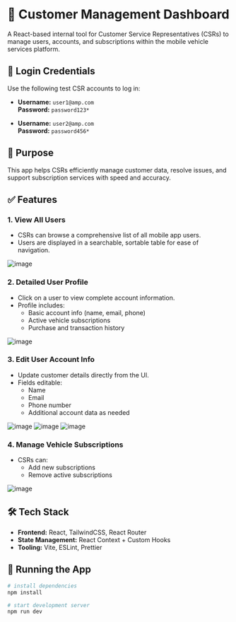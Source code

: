 # 🚗 Customer Management Dashboard

A React-based internal tool for Customer Service Representatives (CSRs) to manage users, accounts, and subscriptions within the mobile vehicle services platform.
## 🔐 Login Credentials

Use the following test CSR accounts to log in:

- **Username:** `user1@amp.com`  
  **Password:** `password123*`

- **Username:** `user2@amp.com`  
  **Password:** `password456*`


## 📌 Purpose

This app helps CSRs efficiently manage customer data, resolve issues, and support subscription services with speed and accuracy.

## ✅ Features

### 1. View All Users
- CSRs can browse a comprehensive list of all mobile app users.
- Users are displayed in a searchable, sortable table for ease of navigation.

![image](https://github.com/user-attachments/assets/e4017520-8846-4eaf-8f97-5823a230c67a)


### 2. Detailed User Profile
- Click on a user to view complete account information.
- Profile includes:
  - Basic account info (name, email, phone)
  - Active vehicle subscriptions
  - Purchase and transaction history

![image](https://github.com/user-attachments/assets/b8bd773d-3429-45c9-add4-02cb3c01b82e)


### 3. Edit User Account Info
- Update customer details directly from the UI.
- Fields editable:
  - Name
  - Email
  - Phone number
  - Additional account data as needed

![image](https://github.com/user-attachments/assets/5261f7fa-8495-47c7-a2f7-7e34d0bf79f1) ![image](https://github.com/user-attachments/assets/35d79ebd-036d-48a3-bb96-4de112f46f28) ![image](https://github.com/user-attachments/assets/85fe75de-a412-4cef-bc72-b385ebe066b0)


### 4. Manage Vehicle Subscriptions
- CSRs can:
  - Add new subscriptions
  - Remove active subscriptions

![image](https://github.com/user-attachments/assets/fd28b6ba-86dc-4780-b334-287aec0ad0d7)


## 🛠️ Tech Stack

- **Frontend:** React, TailwindCSS, React Router
- **State Management:** React Context + Custom Hooks
- **Tooling:** Vite, ESLint, Prettier

## 🧪 Running the App

```bash
# install dependencies
npm install

# start development server
npm run dev
